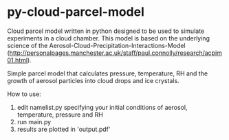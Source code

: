 # py-cloud-parcel-model
Cloud parcel model written in python designed to be used to simulate experiments in a cloud chamber. 
This model is based on the underlying science of the Aerosol-Cloud-Precipitation-Interactions-Model (http://personalpages.manchester.ac.uk/staff/paul.connolly/research/acpim01.html).

Simple parcel model that calculates pressure, temperature, RH and the growth of aerosol particles into cloud drops and ice crystals. 

How to use:
1. edit namelist.py specifying your initial conditions of aerosol, temperature, pressure and RH
2. run main.py
3. results are plotted in 'output.pdf'
